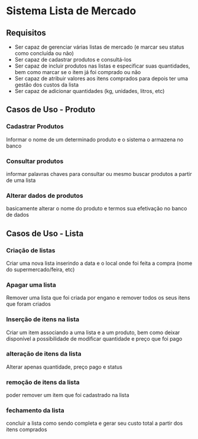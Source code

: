 # Sistema Lista de Mercado
## Requisitos
- Ser capaz de gerenciar várias listas de mercado (e marcar seu status como concluída ou não)
- Ser capaz de cadastrar produtos e consultá-los
- Ser capaz de incluir produtos nas listas e especificar suas quantidades, bem como marcar se o item já foi comprado ou não
- Ser capaz de atribuir valores aos itens comprados para depois ter uma gestão dos custos da lista
- Ser capaz de adicionar quantidades (kg, unidades, litros, etc)

## Casos de Uso - Produto
### Cadastrar Produtos
Informar o nome de um determinado produto e o sistema o armazena no banco

### Consultar produtos
informar palavras chaves para consultar ou mesmo buscar produtos a partir de uma lista
### Alterar dados de produtos
basicamente alterar o nome do produto e termos sua efetivação no banco de dados

## Casos de Uso - Lista
### Criação de listas
Criar uma nova lista inserindo a data e o local onde foi feita a compra (nome do supermercado/feira, etc)
### Apagar uma lista
Remover uma lista que foi criada por engano e remover todos os seus itens que foram criados
### Inserção de itens na lista
Criar um item associando a uma lista e a um produto, bem como deixar disponível a possibilidade de modificar quantidade e preço que foi pago
### alteração de itens da lista
Alterar apenas quantidade, preço pago e status
### remoção de itens da lista
poder remover um item que foi cadastrado na lista
### fechamento da lista
concluir a lista como sendo completa e gerar seu custo total a partir dos itens comprados



